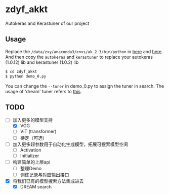 # zdyf_akkt
Autokeras and Kerastuner of our project


## Usage

Replace the `/data/zxy/anaconda3/envs/ak_2.3/bin/python` in [here](./autokeras/engine/tuner.py) and [here](./autokeras/engine/tuner.py).
And then copy the `autokeras` and  `kerastuner` to replace your autokeras (1.0.12) lib and kerastuner (1.0.2) lib

```bash
$ cd zdyf_akkt
$ python demo_0.py
```

You can change the `--tuner` in demo_0.py to assign the tuner in search. The usage of 'dream' tuner refers to [this](https://github.com/shiningrain/DREAM).


## TODO
- [ ] 加入更多的模型支持
  - [x]  VGG
  - [ ]  ViT (transformer)
  - [ ]  待定（可选）
- [ ] 加入更多超参数用于自动化生成模型，拓展可搜索模型空间
  - [ ] Activation
  - [ ] Initializer
- [ ] 构建简单的上层api
  - [ ] 整理Demo
  - [ ] 训练记录与对应输出接口
- [x] 将我们已有的模型搜索方法集成进去
  - [x] DREAM search
